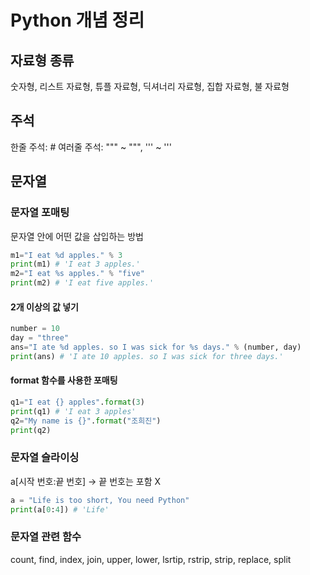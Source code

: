 # Python 개념 정리

## 자료형 종류

숫자형, 리스트 자료형, 튜플 자료형, 딕셔너리 자료형, 집합 자료형, 불 자료형

## 주석

한줄 주석: #
여러줄 주석: """ ~ """, ''' ~ '''

## 문자열

### 문자열 포매팅

문자열 안에 어떤 값을 삽입하는 방법

```python run
m1="I eat %d apples." % 3
print(m1) # 'I eat 3 apples.'
m2="I eat %s apples." % "five"
print(m2) # 'I eat five apples.'
```

#### 2개 이상의 값 넣기

```python run
number = 10
day = "three"
ans="I ate %d apples. so I was sick for %s days." % (number, day)
print(ans) # 'I ate 10 apples. so I was sick for three days.'
```

#### format 함수를 사용한 포매팅

```python run
q1="I eat {} apples".format(3)
print(q1) # 'I eat 3 apples'
q2="My name is {}".format("조희진")
print(q2)
```

### 문자열 슬라이싱

a[시작 번호:끝 번호] -> 끝 번호는 포함 X

```python run
a = "Life is too short, You need Python"
print(a[0:4]) # 'Life'
```

### 문자열 관련 함수

count, find, index, join, upper, lower, lsrtip, rstrip, strip, replace, split
